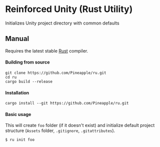 # Reinforced Unity (Rust Utility)
Initializes Unity project directory with common defaults


## Manual

Requires the latest stable [Rust] compiler.

#### Building from source
```console
git clone https://github.com/Pineapple/ru.git
cd ru
cargo build --release
```

#### Installation
```console
cargo install --git https://github.com/Pineapple/ru.git
```

[rust]: https://www-rust-lang.org

#### Basic usage

This will create `foo` folder (if it doesn't exist) and initialize default project structure (`Assets` folder, `.gitignore`, `.gitattributes`).

```shell
$ ru init foo
```
